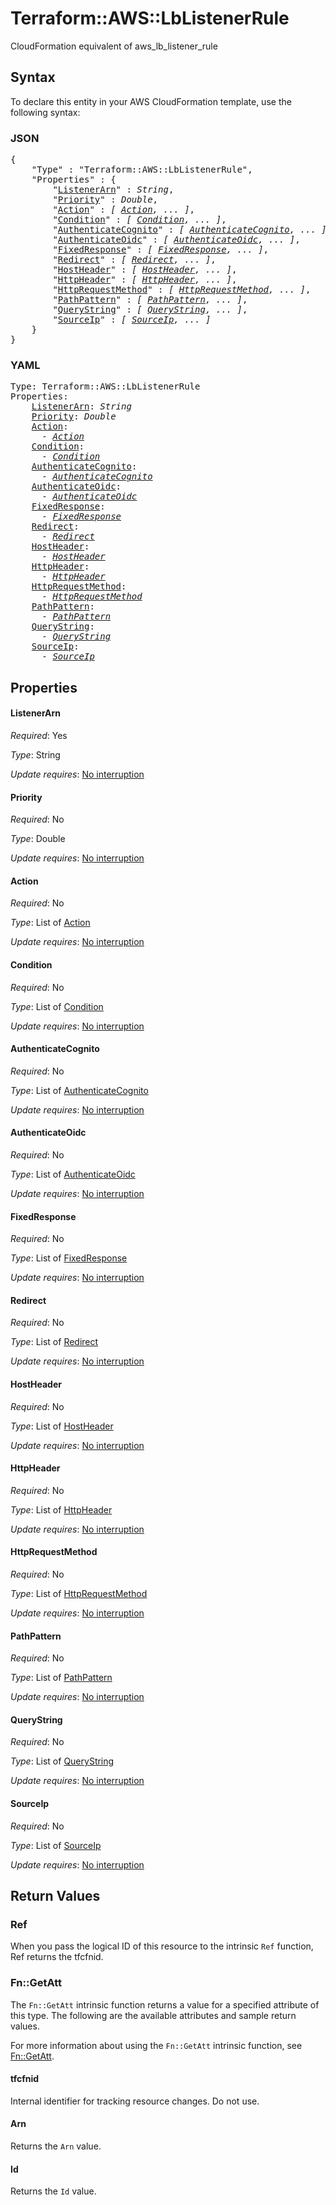 # Terraform::AWS::LbListenerRule

CloudFormation equivalent of aws_lb_listener_rule

## Syntax

To declare this entity in your AWS CloudFormation template, use the following syntax:

### JSON

<pre>
{
    "Type" : "Terraform::AWS::LbListenerRule",
    "Properties" : {
        "<a href="#listenerarn" title="ListenerArn">ListenerArn</a>" : <i>String</i>,
        "<a href="#priority" title="Priority">Priority</a>" : <i>Double</i>,
        "<a href="#action" title="Action">Action</a>" : <i>[ <a href="action.md">Action</a>, ... ]</i>,
        "<a href="#condition" title="Condition">Condition</a>" : <i>[ <a href="condition.md">Condition</a>, ... ]</i>,
        "<a href="#authenticatecognito" title="AuthenticateCognito">AuthenticateCognito</a>" : <i>[ <a href="authenticatecognito.md">AuthenticateCognito</a>, ... ]</i>,
        "<a href="#authenticateoidc" title="AuthenticateOidc">AuthenticateOidc</a>" : <i>[ <a href="authenticateoidc.md">AuthenticateOidc</a>, ... ]</i>,
        "<a href="#fixedresponse" title="FixedResponse">FixedResponse</a>" : <i>[ <a href="fixedresponse.md">FixedResponse</a>, ... ]</i>,
        "<a href="#redirect" title="Redirect">Redirect</a>" : <i>[ <a href="redirect.md">Redirect</a>, ... ]</i>,
        "<a href="#hostheader" title="HostHeader">HostHeader</a>" : <i>[ <a href="hostheader.md">HostHeader</a>, ... ]</i>,
        "<a href="#httpheader" title="HttpHeader">HttpHeader</a>" : <i>[ <a href="httpheader.md">HttpHeader</a>, ... ]</i>,
        "<a href="#httprequestmethod" title="HttpRequestMethod">HttpRequestMethod</a>" : <i>[ <a href="httprequestmethod.md">HttpRequestMethod</a>, ... ]</i>,
        "<a href="#pathpattern" title="PathPattern">PathPattern</a>" : <i>[ <a href="pathpattern.md">PathPattern</a>, ... ]</i>,
        "<a href="#querystring" title="QueryString">QueryString</a>" : <i>[ <a href="querystring.md">QueryString</a>, ... ]</i>,
        "<a href="#sourceip" title="SourceIp">SourceIp</a>" : <i>[ <a href="sourceip.md">SourceIp</a>, ... ]</i>
    }
}
</pre>

### YAML

<pre>
Type: Terraform::AWS::LbListenerRule
Properties:
    <a href="#listenerarn" title="ListenerArn">ListenerArn</a>: <i>String</i>
    <a href="#priority" title="Priority">Priority</a>: <i>Double</i>
    <a href="#action" title="Action">Action</a>: <i>
      - <a href="action.md">Action</a></i>
    <a href="#condition" title="Condition">Condition</a>: <i>
      - <a href="condition.md">Condition</a></i>
    <a href="#authenticatecognito" title="AuthenticateCognito">AuthenticateCognito</a>: <i>
      - <a href="authenticatecognito.md">AuthenticateCognito</a></i>
    <a href="#authenticateoidc" title="AuthenticateOidc">AuthenticateOidc</a>: <i>
      - <a href="authenticateoidc.md">AuthenticateOidc</a></i>
    <a href="#fixedresponse" title="FixedResponse">FixedResponse</a>: <i>
      - <a href="fixedresponse.md">FixedResponse</a></i>
    <a href="#redirect" title="Redirect">Redirect</a>: <i>
      - <a href="redirect.md">Redirect</a></i>
    <a href="#hostheader" title="HostHeader">HostHeader</a>: <i>
      - <a href="hostheader.md">HostHeader</a></i>
    <a href="#httpheader" title="HttpHeader">HttpHeader</a>: <i>
      - <a href="httpheader.md">HttpHeader</a></i>
    <a href="#httprequestmethod" title="HttpRequestMethod">HttpRequestMethod</a>: <i>
      - <a href="httprequestmethod.md">HttpRequestMethod</a></i>
    <a href="#pathpattern" title="PathPattern">PathPattern</a>: <i>
      - <a href="pathpattern.md">PathPattern</a></i>
    <a href="#querystring" title="QueryString">QueryString</a>: <i>
      - <a href="querystring.md">QueryString</a></i>
    <a href="#sourceip" title="SourceIp">SourceIp</a>: <i>
      - <a href="sourceip.md">SourceIp</a></i>
</pre>

## Properties

#### ListenerArn

_Required_: Yes

_Type_: String

_Update requires_: [No interruption](https://docs.aws.amazon.com/AWSCloudFormation/latest/UserGuide/using-cfn-updating-stacks-update-behaviors.html#update-no-interrupt)

#### Priority

_Required_: No

_Type_: Double

_Update requires_: [No interruption](https://docs.aws.amazon.com/AWSCloudFormation/latest/UserGuide/using-cfn-updating-stacks-update-behaviors.html#update-no-interrupt)

#### Action

_Required_: No

_Type_: List of <a href="action.md">Action</a>

_Update requires_: [No interruption](https://docs.aws.amazon.com/AWSCloudFormation/latest/UserGuide/using-cfn-updating-stacks-update-behaviors.html#update-no-interrupt)

#### Condition

_Required_: No

_Type_: List of <a href="condition.md">Condition</a>

_Update requires_: [No interruption](https://docs.aws.amazon.com/AWSCloudFormation/latest/UserGuide/using-cfn-updating-stacks-update-behaviors.html#update-no-interrupt)

#### AuthenticateCognito

_Required_: No

_Type_: List of <a href="authenticatecognito.md">AuthenticateCognito</a>

_Update requires_: [No interruption](https://docs.aws.amazon.com/AWSCloudFormation/latest/UserGuide/using-cfn-updating-stacks-update-behaviors.html#update-no-interrupt)

#### AuthenticateOidc

_Required_: No

_Type_: List of <a href="authenticateoidc.md">AuthenticateOidc</a>

_Update requires_: [No interruption](https://docs.aws.amazon.com/AWSCloudFormation/latest/UserGuide/using-cfn-updating-stacks-update-behaviors.html#update-no-interrupt)

#### FixedResponse

_Required_: No

_Type_: List of <a href="fixedresponse.md">FixedResponse</a>

_Update requires_: [No interruption](https://docs.aws.amazon.com/AWSCloudFormation/latest/UserGuide/using-cfn-updating-stacks-update-behaviors.html#update-no-interrupt)

#### Redirect

_Required_: No

_Type_: List of <a href="redirect.md">Redirect</a>

_Update requires_: [No interruption](https://docs.aws.amazon.com/AWSCloudFormation/latest/UserGuide/using-cfn-updating-stacks-update-behaviors.html#update-no-interrupt)

#### HostHeader

_Required_: No

_Type_: List of <a href="hostheader.md">HostHeader</a>

_Update requires_: [No interruption](https://docs.aws.amazon.com/AWSCloudFormation/latest/UserGuide/using-cfn-updating-stacks-update-behaviors.html#update-no-interrupt)

#### HttpHeader

_Required_: No

_Type_: List of <a href="httpheader.md">HttpHeader</a>

_Update requires_: [No interruption](https://docs.aws.amazon.com/AWSCloudFormation/latest/UserGuide/using-cfn-updating-stacks-update-behaviors.html#update-no-interrupt)

#### HttpRequestMethod

_Required_: No

_Type_: List of <a href="httprequestmethod.md">HttpRequestMethod</a>

_Update requires_: [No interruption](https://docs.aws.amazon.com/AWSCloudFormation/latest/UserGuide/using-cfn-updating-stacks-update-behaviors.html#update-no-interrupt)

#### PathPattern

_Required_: No

_Type_: List of <a href="pathpattern.md">PathPattern</a>

_Update requires_: [No interruption](https://docs.aws.amazon.com/AWSCloudFormation/latest/UserGuide/using-cfn-updating-stacks-update-behaviors.html#update-no-interrupt)

#### QueryString

_Required_: No

_Type_: List of <a href="querystring.md">QueryString</a>

_Update requires_: [No interruption](https://docs.aws.amazon.com/AWSCloudFormation/latest/UserGuide/using-cfn-updating-stacks-update-behaviors.html#update-no-interrupt)

#### SourceIp

_Required_: No

_Type_: List of <a href="sourceip.md">SourceIp</a>

_Update requires_: [No interruption](https://docs.aws.amazon.com/AWSCloudFormation/latest/UserGuide/using-cfn-updating-stacks-update-behaviors.html#update-no-interrupt)

## Return Values

### Ref

When you pass the logical ID of this resource to the intrinsic `Ref` function, Ref returns the tfcfnid.

### Fn::GetAtt

The `Fn::GetAtt` intrinsic function returns a value for a specified attribute of this type. The following are the available attributes and sample return values.

For more information about using the `Fn::GetAtt` intrinsic function, see [Fn::GetAtt](https://docs.aws.amazon.com/AWSCloudFormation/latest/UserGuide/intrinsic-function-reference-getatt.html).

#### tfcfnid

Internal identifier for tracking resource changes. Do not use.

#### Arn

Returns the <code>Arn</code> value.

#### Id

Returns the <code>Id</code> value.

